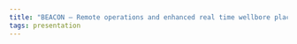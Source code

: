 ```yaml
---
title: "BEACON – Remote operations and enhanced real time wellbore placement through evolving LWD technologies."
tags: presentation 
---
```

